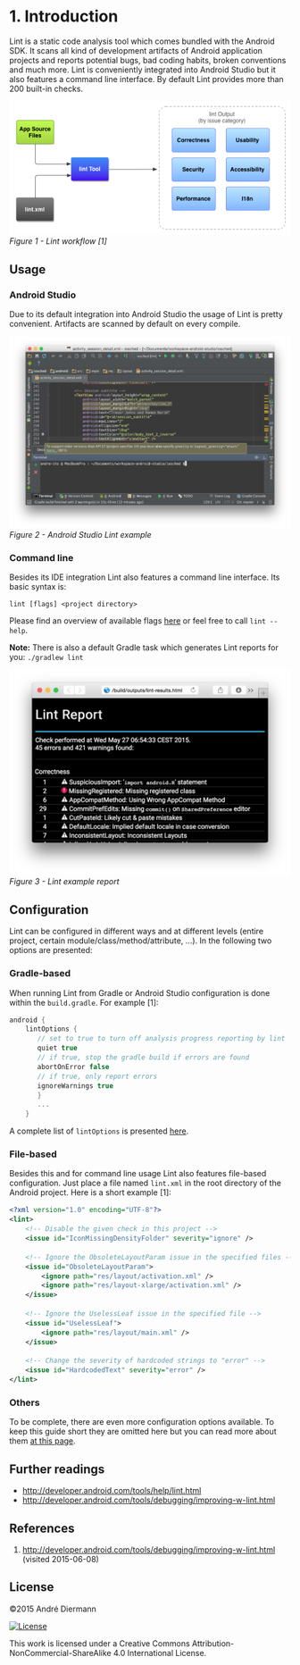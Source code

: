 # 1. Introduction
Lint is a static code analysis tool which comes bundled with the Android SDK. It scans all kind of development artifacts of Android application projects and reports potential bugs, bad coding habits, broken conventions and much more. Lint is conveniently integrated into Android Studio but it also features a command line interface. By default Lint provides more than 200 built-in checks.

![Lint workflow](01_lint_workflow.png)<br/>*Figure 1 - Lint workflow [1]*

## Usage

### Android Studio

Due to its default integration into Android Studio the usage of Lint is pretty convenient. Artifacts are scanned by default on every compile.

![Android Studio Lint example](01_lint_example_ide.png)<br/>*Figure 2 - Android Studio Lint example*

### Command line
Besides its IDE integration Lint also features a command line interface. Its basic syntax is:

```shell
lint [flags] <project directory>
```

Please find an overview of available flags [here](http://developer.android.com/tools/help/lint.html) or feel free to call `lint --help`.

**Note:** There is also a default Gradle task which generates Lint reports for you: `./gradlew lint`

![Lint example report](01_lint_example_report.png)<br/>*Figure 3 - Lint example report*

## Configuration

Lint can be configured in different ways and at different levels (entire project, certain module/class/method/attribute, ...). In the following two options are presented:

### Gradle-based
When running Lint from Gradle or Android Studio configuration is done within the `build.gradle`. For example [1]:

```groovy
android {
    lintOptions {
       // set to true to turn off analysis progress reporting by lint
       quiet true
       // if true, stop the gradle build if errors are found
       abortOnError false
       // if true, only report errors
       ignoreWarnings true
       }
       ...
    }
```

A complete list of `lintOptions` is presented [here](http://tools.android.com/tech-docs/new-build-system/user-guide#TOC-Lint-support).

### File-based

Besides this and for command line usage Lint also features file-based configuration. Just place a file named `lint.xml` in the root directory of the Android project. Here is a short example [1]:

```xml
<?xml version="1.0" encoding="UTF-8"?>
<lint>
    <!-- Disable the given check in this project -->
    <issue id="IconMissingDensityFolder" severity="ignore" />

    <!-- Ignore the ObsoleteLayoutParam issue in the specified files -->
    <issue id="ObsoleteLayoutParam">
        <ignore path="res/layout/activation.xml" />
        <ignore path="res/layout-xlarge/activation.xml" />
    </issue>

    <!-- Ignore the UselessLeaf issue in the specified file -->
    <issue id="UselessLeaf">
        <ignore path="res/layout/main.xml" />
    </issue>

    <!-- Change the severity of hardcoded strings to "error" -->
    <issue id="HardcodedText" severity="error" />
</lint>
```

### Others
To be complete, there are even more configuration options available. To keep this guide short they are omitted here but you can read more about them [at this page](http://developer.android.com/tools/debugging/improving-w-lint.html#config).

## Further readings
- http://developer.android.com/tools/help/lint.html
- http://developer.android.com/tools/debugging/improving-w-lint.html

## References
1. http://developer.android.com/tools/debugging/improving-w-lint.html (visited 2015-06-08)

## License
&copy;2015 André Diermann

[![License](https://i.creativecommons.org/l/by-nc-sa/4.0/88x31.png)](http://creativecommons.org/licenses/by-nc-sa/4.0/)

This work is licensed under a Creative Commons Attribution-NonCommercial-ShareAlike 4.0 International License.
